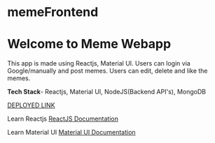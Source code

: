 # memeFrontend
# Welcome to Meme Webapp

This app is made using Reactjs, Material UI. Users can login via Google/manually and post memes. Users can edit, delete and like the memes.

**Tech Stack**- Reactjs, Material UI, NodeJS(Backend API's), MongoDB

[DEPLOYED LINK](https://meme-webapp.netlify.app/)

Learn Reactjs
[ReactJS Documentation](https://reactjs.org/docs/hello-world.html)

Learn Material UI
[Material UI Documentation](https://material-ui.com/)
